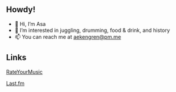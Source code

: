 ## Howdy!
- 👋 Hi, I’m Asa
- 👀 I’m interested in juggling, drumming, food & drink, and history
- 📫 You can reach me at aekengren@pm.me

## Links
[RateYourMusic](https://rateyourmusic.com/~aekengren)

[Last.fm](https://www.last.fm/user/Ekengren)

<!---
AsaEkengren/AsaEkengren is a ✨ special ✨ repository because its `README.md` (this file) appears on your GitHub profile.
You can click the Preview link to take a look at your changes.
--->
